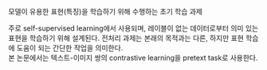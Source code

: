 모델이 유용한 표현(특징)을 학습하기 위해 수행하는 초기 학습 과제

주로 self-supervised learning에서 사용되며, 레이블이 없는 데이터로부터 의미 있는 표현을 학습하기 위해 설계된다. 
전처리 과제는 본래의 목적과는 다른, 하지만 표현 학습에 도움이 되는 간단한 작업을 의미한다.    
본 논문에서는 텍스트-이미지 쌍의 contrastive learning을 pretext task로 사용한다.